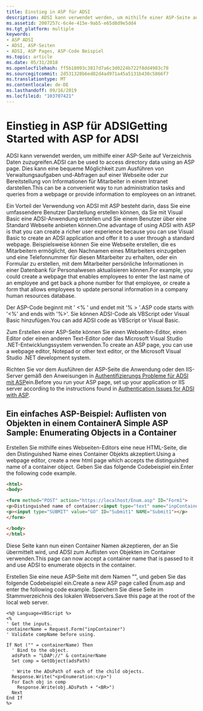 ```yaml
---
title: Einstieg in ASP für ADSI
description: ADSI kann verwendet werden, um mithilfe einer ASP-Seite auf Verzeichnis Daten zuzugreifen. Dies kann eine bequeme Möglichkeit zum Ausführen von Verwaltungsaufgaben und-Abfragen auf einer Webseite oder zur Bereitstellung von Informationen für Mitarbeiter in einem Intranet darstellen.
ms.assetid: 2007257c-6c4e-415e-9ab5-e65d8d9e5dd4
ms.tgt_platform: multiple
keywords:
- ASP ADSI
- ADSI, ASP-Seiten
- ADSI, ASP Pages, ASP-Code Beispiel
ms.topic: article
ms.date: 05/31/2018
ms.openlocfilehash: ff5b18093c3817d7a6c3d0224b722f8dd4983c78
ms.sourcegitcommit: 2d531328b6ed82d4ad971a45a5131b430c5866f7
ms.translationtype: MT
ms.contentlocale: de-DE
ms.lasthandoff: 09/16/2019
ms.locfileid: "103707421"
---
```

# <a name="getting-started-with-asp-for-adsi"></a><span data-ttu-id="7ee4f-107">Einstieg in ASP für ADSI</span><span class="sxs-lookup"><span data-stu-id="7ee4f-107">Getting Started with ASP for ADSI</span></span>

<span data-ttu-id="7ee4f-108">ADSI kann verwendet werden, um mithilfe einer ASP-Seite auf Verzeichnis Daten zuzugreifen.</span><span class="sxs-lookup"><span data-stu-id="7ee4f-108">ADSI can be used to access directory data using an ASP page.</span></span> <span data-ttu-id="7ee4f-109">Dies kann eine bequeme Möglichkeit zum Ausführen von Verwaltungsaufgaben und-Abfragen auf einer Webseite oder zur Bereitstellung von Informationen für Mitarbeiter in einem Intranet darstellen.</span><span class="sxs-lookup"><span data-stu-id="7ee4f-109">This can be a convenient way to run administration tasks and queries from a webpage or provide information to employees on an intranet.</span></span>

<span data-ttu-id="7ee4f-110">Ein Vorteil der Verwendung von ADSI mit ASP besteht darin, dass Sie eine umfassendere Benutzer Darstellung erstellen können, da Sie mit Visual Basic eine ADSI-Anwendung erstellen und Sie einem Benutzer über eine Standard Webseite anbieten können.</span><span class="sxs-lookup"><span data-stu-id="7ee4f-110">One advantage of using ADSI with ASP is that you can create a richer user experience because you can use Visual Basic to create an ADSI application and offer it to a user through a standard webpage.</span></span> <span data-ttu-id="7ee4f-111">Beispielsweise können Sie eine Webseite erstellen, die es Mitarbeitern ermöglicht, den Nachnamen eines Mitarbeiters einzugeben und eine Telefonnummer für diesen Mitarbeiter zu erhalten, oder ein Formular zu erstellen, mit dem Mitarbeiter persönliche Informationen in einer Datenbank für Personalwesen aktualisieren können.</span><span class="sxs-lookup"><span data-stu-id="7ee4f-111">For example, you could create a webpage that enables employees to enter the last name of an employee and get back a phone number for that employee, or create a form that allows employees to update personal information in a company human resources database.</span></span>

<span data-ttu-id="7ee4f-112">Der ASP-Code beginnt mit ' <% ' und endet mit '% > '.</span><span class="sxs-lookup"><span data-stu-id="7ee4f-112">ASP code starts with '<%' and ends with '%>'.</span></span> <span data-ttu-id="7ee4f-113">Sie können ADSI-Code als VBScript oder Visual Basic hinzufügen.</span><span class="sxs-lookup"><span data-stu-id="7ee4f-113">You can add ADSI code as VBScript or Visual Basic.</span></span>

<span data-ttu-id="7ee4f-114">Zum Erstellen einer ASP-Seite können Sie einen Webseiten-Editor, einen Editor oder einen anderen Text-Editor oder das Microsoft Visual Studio .NET-Entwicklungssystem verwenden.</span><span class="sxs-lookup"><span data-stu-id="7ee4f-114">To create an ASP page, you can use a webpage editor, Notepad or other text editor, or the Microsoft Visual Studio .NET development system.</span></span>

<span data-ttu-id="7ee4f-115">Richten Sie vor dem Ausführen der ASP-Seite die Anwendung oder den IIS-Server gemäß den Anweisungen in [Authentifizierungs Probleme für ADSI mit ASP](authentication-issues-for-adsi-with-asp.md)ein.</span><span class="sxs-lookup"><span data-stu-id="7ee4f-115">Before you run your ASP page, set up your application or IIS server according to the instructions found in [Authentication Issues for ADSI with ASP](authentication-issues-for-adsi-with-asp.md).</span></span>

## <a name="a-simple-asp-sample-enumerating-objects-in-a-container"></a><span data-ttu-id="7ee4f-116">Ein einfaches ASP-Beispiel: Auflisten von Objekten in einem Container</span><span class="sxs-lookup"><span data-stu-id="7ee4f-116">A Simple ASP Sample: Enumerating Objects in a Container</span></span>

<span data-ttu-id="7ee4f-117">Erstellen Sie mithilfe eines Webseiten-Editors eine neue HTML-Seite, die den Distinguished Name eines Container Objekts akzeptiert.</span><span class="sxs-lookup"><span data-stu-id="7ee4f-117">Using a webpage editor, create a new html page which accepts the distinguished name of a container object.</span></span> <span data-ttu-id="7ee4f-118">Geben Sie das folgende Codebeispiel ein.</span><span class="sxs-lookup"><span data-stu-id="7ee4f-118">Enter the following code example.</span></span>


```HTML
<html>
<body>

<form method="POST" action="https://localhost/Enum.asp" ID="Form1">
<p>Distinguished name of container:<input type="text" name="inpContainer" size="100" ID="Text2"></p>
<p><input type="SUBMIT" value="GO" ID="Submit1" NAME="Submit1"></p>
</form>

</body>
</html>
```



<span data-ttu-id="7ee4f-119">Diese Seite kann nun einen Container Namen akzeptieren, der an Sie übermittelt wird, und ADSI zum Auflisten von Objekten im Container verwenden.</span><span class="sxs-lookup"><span data-stu-id="7ee4f-119">This page can now accept a container name that is passed to it and use ADSI to enumerate objects in the container.</span></span>

<span data-ttu-id="7ee4f-120">Erstellen Sie eine neue ASP-Seite mit dem Namen "", und geben Sie das folgende Codebeispiel ein.</span><span class="sxs-lookup"><span data-stu-id="7ee4f-120">Create a new ASP page called Enum.asp and enter the following code example.</span></span> <span data-ttu-id="7ee4f-121">Speichern Sie diese Seite im Stammverzeichnis des lokalen Webservers.</span><span class="sxs-lookup"><span data-stu-id="7ee4f-121">Save this page at the root of the local web server.</span></span>


```VB
<%@ Language=VBScript %>
<%
' Get the inputs.
containerName = Request.Form("inpContainer")
' Validate compName before using.

If Not ("" = containerName) Then
  ' Bind to the object.
  adsPath = "LDAP://" & containerName
  Set comp = GetObject(adsPath)

  ' Write the ADsPath of each of the child objects.
  Response.Write("<p>Enumeration:</p>")
  For Each obj in comp
    Response.Write(obj.ADsPath + "<BR>")
  Next
End If
%>
```



 

 




